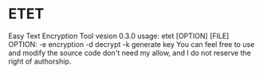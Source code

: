 # ETET
Easy Text Encryption Tool       vesion 0.3.0
usage:  etet [OPTION] [FILE]
OPTION: -e encryption
        -d decrypt
        -k generate key
You can feel free to use and modify the source code don't need my allow, and I do not reserve the right of authorship.
